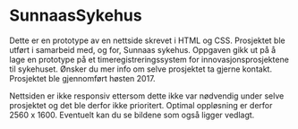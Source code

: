 # SunnaasSykehus

Dette er en prototype av en nettside skrevet i HTML og CSS. Prosjektet ble utført i samarbeid med, og for, Sunnaas sykehus. Oppgaven gikk ut på å lage en prototype på et timeregistreringssystem for innovasjonsprosjektene til sykehuset. Ønsker du mer info om selve prosjektet ta gjerne kontakt. Prosjektet ble gjennomført høsten 2017.

Nettsiden er ikke responsiv ettersom dette ikke var nødvendig under selve prosjektet og det ble derfor ikke prioritert. Optimal oppløsning er derfor 2560 x 1600. Eventuelt kan du se bildene som også ligger vedlagt. 
